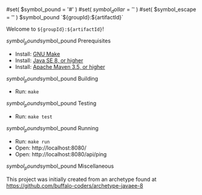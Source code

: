 #set( $symbol_pound = '#' )
#set( $symbol_dollar = '$' )
#set( $symbol_escape = '\' )
$symbol_pound `${groupId}:${artifactId}`

Welcome to `${groupId}:${artifactId}`!

$symbol_pound$symbol_pound Prerequisites

  * Install: [GNU Make](https://www.gnu.org/software/make/)
  * Install: [Java SE 8, or higher](http://www.oracle.com/technetwork/java/javase/)
  * Install: [Apache Maven 3.5, or higher](https://maven.apache.org/)

$symbol_pound$symbol_pound Building

  * Run: `make`

$symbol_pound$symbol_pound Testing

  * Run: `make test`

$symbol_pound$symbol_pound Running

  * Run: `make run`
  * Open: http://localhost:8080/
  * Open: http://localhost:8080/api/ping

$symbol_pound$symbol_pound Miscellaneous

This project was initially created from an archetype found at
https://github.com/buffalo-coders/archetype-javaee-8
